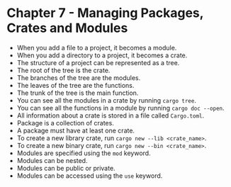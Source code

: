 # Chapter 7 - Managing Packages, Crates and Modules

- When you add a file to a project, it becomes a module.
- When you add a directory to a project, it becomes a crate.
- The structure of a project can be represented as a tree.
- The root of the tree is the crate.
- The branches of the tree are the modules.
- The leaves of the tree are the functions.
- The trunk of the tree is the main function.
- You can see all the modules in a crate by running `cargo tree`.
- You can see all the functions in a module by running `cargo doc --open`.
- All information about a crate is stored in a file called `Cargo.toml`.
- Package is a collection of crates.
- A package must have at least one crate.
- To create a new library crate, run `cargo new --lib <crate_name>`.
- To create a new binary crate, run `cargo new --bin <crate_name>`.
- Modules are specified using the `mod` keyword.
- Modules can be nested.
- Modules can be public or private.
- Modules can be accessed using the `use` keyword.
